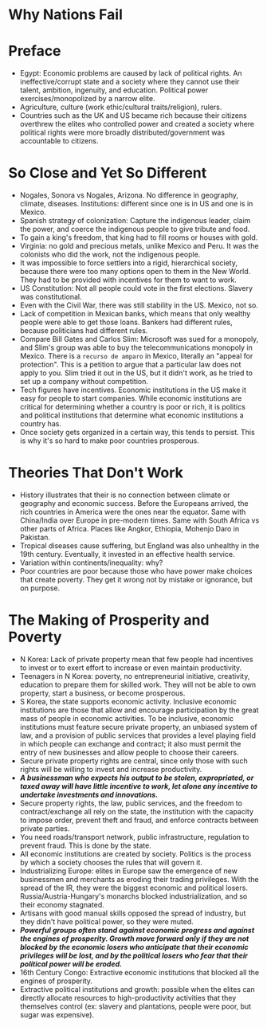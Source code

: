 # Why Nations Fail

# Preface

- Egypt: Economic problems are caused by lack of political rights. An ineffective/corrupt state and a society where they cannot use their talent, ambition, ingenuity, and education. Political power exercises/monopolized by a narrow elite.
- Agriculture, culture (work ethic/cultural traits/religion), rulers.
- Countries such as the UK and US became rich because their citizens overthrew the elites who controlled power and created a society where political rights were more broadly distributed/government was accountable to citizens.

# So Close and Yet So Different

- Nogales, Sonora vs Nogales, Arizona. No difference in geography, climate, diseases. Institutions: different since one is in US and one is in Mexico.
- Spanish strategy of colonization: Capture the indigenous leader, claim the power, and coerce the indigenous people to give tribute and food.
- To gain a king's freedom, that king had to fill rooms or houses with gold.
- Virginia: no gold and precious metals, unlike Mexico and Peru. It was the colonists who did the work, not the indigenous people.
- It was impossible to force settlers into a rigid, hierarchical society, because there were too many options open to them in the New World. They had to be provided with incentives for them to want to work.
- US Constitution: Not all people could vote in the first elections. Slavery was constitutional.
- Even with the Civil War, there was still stability in the US. Mexico, not so.
- Lack of competition in Mexican banks, which means that only wealthy people were able to get those loans. Bankers had different rules, because politicians had different rules.
- Compare Bill Gates and Carlos Slim: Microsoft was sued for a monopoly, and Slim's group was able to buy the telecommunications monopoly in Mexico. There is a `recurso de amparo` in Mexico, literally an "appeal for protection". This is a petition to argue that a particular law does not apply to you. Slim tried it out in the US, but it didn't work, as he tried to set up a company without competition.
- Tech figures have incentives. Economic institutions in the US make it easy for people to start companies. While economic institutions are critical for determining whether a country is poor or rich, it is politics and political institutions that determine what economic institutions a country has.
- Once society gets organized in a certain way, this tends to persist. This is why it's so hard to make poor countries prosperous.

# Theories That Don't Work

- History illustrates that their is no connection between climate or geography and economic success. Before the Europeans arrived, the rich countries in America were the ones near the equator. Same with China/India over Europe in pre-modern times. Same with South Africa vs other parts of Africa. Places like Angkor, Ethiopia, Mohenjo Daro in Pakistan.
- Tropical diseases cause suffering, but England was also unhealthy in the 19th century. Eventually, it invested in an effective health service.
- Variation within continents/inequality: why?
- Poor countries are poor because those who have power make choices that create poverty. They get it wrong not by mistake or ignorance, but on purpose.

# The Making of Prosperity and Poverty

- N Korea: Lack of private property mean that few people had incentives to invest or to exert effort to increase or even maintain productivity.
- Teenagers in N Korea: poverty, no entrepreneurial initiative, creativity, education to prepare them for skilled work. They will not be able to own property, start a business, or become prosperous.
- S Korea, the state supports economic activity. Inclusive economic institutions are those that allow and encourage participation by the great mass of people in economic activities. To be inclusive, economic institutions must feature secure private property, an unbiased system of law, and a provision of public services that provides a level playing field in which people can exchange and contract; it also must permit the entry of new businesses and allow people to choose their careers.
- Secure private property rights are central, since only those with such rights will be willing to invest and increase productivity.
- ***A businessman who expects his output to be stolen, expropriated, or taxed away will have little incentive to work, let alone any incentive to undertake investments and innovations.***
- Secure property rights, the law, public services, and the freedom to contract/exchange all rely on the state, the institution with the capacity to impose order, prevent theft and fraud, and enforce contracts between private parties.
- You need roads/transport network, public infrastructure, regulation to prevent fraud. This is done by the state.
- All economic institutions are created by society. Politics is the process by which a society chooses the rules that will govern it.
- Industrializing Europe: elites in Europe saw the emergence of new businessmen and merchants as eroding their trading privileges. With the spread of the IR, they were the biggest economic and political losers. Russia/Austria-Hungary's monarchs blocked industrialization, and so their economy stagnated.
- Artisans with good manual skills opposed the spread of industry, but they didn't have political power, so they were muted.
- ***Powerful groups often stand against economic progress and against the engines of prosperity. Growth move forward only if they are not blocked by the economic losers who anticipate that their economic privileges will be lost, and by the political losers who fear that their political power will be eroded.***
- 16th Century Congo: Extractive economic institutions that blocked all the engines of prosperity.
- Extractive political institutions and growth: possible when the elites can directly allocate resources to high-productivity activities that they themselves control (ex: slavery and plantations, people were poor, but sugar was expensive).
